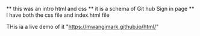 ** this was an intro html and css
** it is a schema of Git hub Sign in page
** I have both the css file and index.html file

THis ia a live demo of it "https://mwangimark.github.io/html/"
